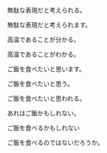 無駄な表現だと考えられる。

無駄な表現だと考えられます。

高温であることが分かる。

高温であることがわかる。

ご飯を食べたいと思います。

ご飯を食べたいと思う。

ご飯を食べたいと思われる。

あれはご飯かもしれない。

ご飯を食べるかもしれない

ご飯を食べるのではないだろうか。
